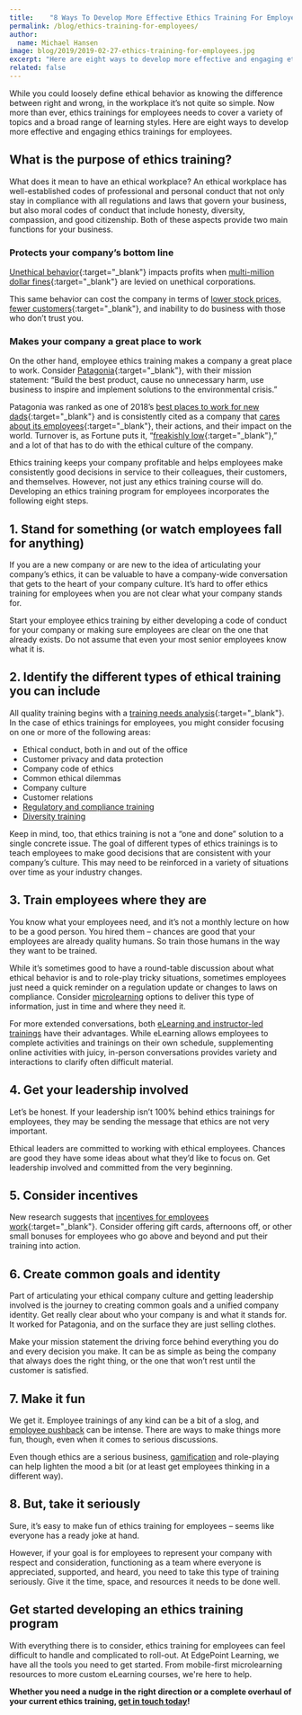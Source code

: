```yaml
---
title:    "8 Ways To Develop More Effective Ethics Training For Employees"
permalink: /blog/ethics-training-for-employees/
author:
  name: Michael Hansen
image: blog/2019/2019-02-27-ethics-training-for-employees.jpg
excerpt: "Here are eight ways to develop more effective and engaging ethics trainings for employees in your workforce."
related: false
---
```


While you could loosely define ethical behavior as knowing the difference between right and wrong, in the workplace it’s not quite so simple. Now more than ever, ethics trainings for employees needs to cover a variety of topics and a broad range of learning styles. Here are eight ways to develop more effective and engaging ethics trainings for employees.

## What is the purpose of ethics training?

What does it mean to have an ethical workplace? An ethical workplace has well-established codes of professional and personal conduct that not only stay in compliance with all regulations and laws that govern your business, but also moral codes of conduct that include honesty, diversity, compassion, and good citizenship. Both of these aspects provide two main functions for your business.

### Protects your company’s bottom line

[Unethical behavior](https://www.shrm.org/hr-today/news/hr-magazine/pages/0414-ethical-workplace-culture.aspx){:target="_blank"} impacts profits when [multi-million dollar fines](https://www.nytimes.com/2017/04/17/business/dealbook/when-money-gets-in-the-way-of-corporate-ethics.html){:target="_blank"} are levied on unethical corporations.

This same behavior can cost the company in terms of [lower stock prices, fewer customers](https://strategiccfo.com/ethics-affects-the-financial-results-of-a-company/){:target="_blank"}, and inability to do business with those who don’t trust you.

### Makes your company a great place to work

On the other hand, employee ethics training makes a company a great place to work. Consider [Patagonia](http://www.patagonia.com/company-info.html){:target="_blank"}, with their mission statement: “Build the best product, cause no unnecessary harm, use business to inspire and implement solutions to the environmental crisis.”

Patagonia was ranked as one of 2018’s [best places to work for new dads](https://www.fatherly.com/love-money/patagonia-best-places-work-new-dads/){:target="_blank"} and is consistently cited as a company that [cares about its employees](http://fortune.com/2015/09/14/rose-marcario-patagonia/){:target="_blank"}, their actions, and their impact on the world. Turnover is, as Fortune puts it, “[freakishly low](http://fortune.com/2016/06/09/patagonia-employee-turnover/){:target="_blank"},” and a lot of that has to do with the ethical culture of the company.

Ethics training keeps your company profitable and helps employees make consistently good decisions in service to their colleagues, their customers, and themselves. However, not just any ethics training course will do. Developing an ethics training program for employees incorporates the following eight steps.

## 1. Stand for something (or watch employees fall for anything)

If you are a new company or are new to the idea of articulating your company’s ethics, it can be valuable to have a company-wide conversation that gets to the heart of your company culture. It’s hard to offer ethics training for employees when you are not clear what your company stands for.

Start your employee ethics training by either developing a code of conduct for your company or making sure employees are clear on the one that already exists. Do not assume that even your most senior employees know what it is.

## 2. Identify the different types of ethical training you can include

All quality training begins with a [training needs analysis](https://www.edgepointlearning.com/blog/training-needs-analysis/){:target="_blank"}. In the case of ethics trainings for employees, you might consider focusing on one or more of the following areas:

* Ethical conduct, both in and out of the office
* Customer privacy and data protection
* Company code of ethics
* Common ethical dilemmas
* Company culture
* Customer relations
* [Regulatory and compliance training](/blog/hipaa-compliance-training/)
* [Diversity training](/blog/types-of-diversity-training/)

Keep in mind, too, that ethics training is not a “one and done” solution to a single concrete issue. The goal of different types of ethics trainings is to teach employees to make good decisions that are consistent with your company’s culture. This may need to be reinforced in a variety of situations over time as your industry changes.

## 3. Train employees where they are

You know what your employees need, and it’s not a monthly lecture on how to be a good person. You hired them – chances are good that your employees are already quality humans. So train those humans in the way they want to be trained.

While it’s sometimes good to have a round-table discussion about what ethical behavior is and to role-play tricky situations, sometimes employees just need a quick reminder on a regulation update or changes to laws on compliance. Consider [microlearning](/blog/microlearning/) options to deliver this type of information, just in time and where they need it.

For more extended conversations, both [eLearning and instructor-led trainings](/blog/instructor-led-training-vs-elearning/) have their advantages. While eLearning allows employees to complete activities and trainings on their own schedule, supplementing online activities with juicy, in-person conversations provides variety and interactions to clarify often difficult material.

## 4. Get your leadership involved

Let’s be honest. If your leadership isn’t 100% behind ethics trainings for employees, they may be sending the message that ethics are not very important.

Ethical leaders are committed to working with ethical employees. Chances are good they have some ideas about what they’d like to focus on. Get leadership involved and committed from the very beginning.

## 5. Consider incentives

New research suggests that [incentives for employees work](https://www.biospace.com/article/new-research-suggests-frequent-rewards-can-improve-motivation-performance-at-work/){:target="_blank"}. Consider offering gift cards, afternoons off, or other small bonuses for employees who go above and beyond and put their training into action.

## 6. Create common goals and identity

Part of articulating your ethical company culture and getting leadership involved is the journey to creating common goals and a unified company identity. Get really clear about who your company is and what it stands for. It worked for Patagonia, and on the surface they are just selling clothes.

Make your mission statement the driving force behind everything you do and every decision you make. It can be as simple as being the company that always does the right thing, or the one that won’t rest until the customer is satisfied.

## 7. Make it fun

We get it. Employee trainings of any kind can be a bit of a slog, and [employee pushback](blog/reduce-training-friction/) can be intense. There are ways to make things more fun, though, even when it comes to serious discussions.

Even though ethics are a serious business, [gamification](/blog/gamification-in-elearning/) and role-playing can help lighten the mood a bit (or at least get employees thinking in a different way).

## 8. But, take it seriously

Sure, it’s easy to make fun of ethics training for employees – seems like everyone has a ready joke at hand.

However, if your goal is for employees to represent your company with respect and consideration, functioning as a team where everyone is appreciated, supported, and heard, you need to take this type of training seriously. Give it the time, space, and resources it needs to be done well.

## Get started developing an ethics training program

With everything there is to consider, ethics training for employees can feel difficult to handle and complicated to roll-out. At EdgePoint Learning, we have all the tools you need to get started. From mobile-first microlearning resources to more custom eLearning courses, we're here to help.

<strong>Whether you need a nudge in the right direction or a complete overhaul of your current ethics training, [get in touch today](/contact/)!</strong>
